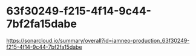 # 63f30249-f215-4f14-9c44-7bf2fa15dabe
https://sonarcloud.io/summary/overall?id=iamneo-production_63f30249-f215-4f14-9c44-7bf2fa15dabe
